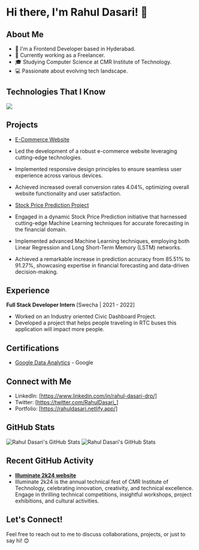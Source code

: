 # Hi there, I'm Rahul Dasari! 👋

## About Me
- 🌱 I'm a Frontend Developer based in Hyderabad.
- 💼 Currently working as a Freelancer.
- 🎓 Studying Computer Science at CMR Institute of Technology.
- 💻 Passionate about evolving tech landscape.


## Technologies That I Know
<a href="https://skillicons.dev">
    <img src="https://skillicons.dev/icons?i=git,c,cpp,java,css,discord,docker,figma,github,html,java,js,linux,mysql,py,react,vscode&perline=14" />
  </a>

## Projects
- [E-Commerce Website](https://github.com/RahulDasari1/ecommercewebiste/)
 - Led the development of a robust e-commerce website leveraging cutting-edge technologies.
 - Implemented responsive design principles to ensure seamless user experience across various devices.
 - Achieved increased overall conversion rates 4.04%, optimizing overall website functionality and user satisfaction.

- [Stock Price Prediction Project](https://github.com/RahulDasari1/Stock_Price_Prediction_Project/)
 - Engaged in a dynamic Stock Price Prediction initiative that harnessed cutting-edge Machine Learning techniques for accurate forecasting in the financial domain.
 - Implemented advanced Machine Learning techniques, employing both Linear Regression and Long Short-Term Memory (LSTM) networks.
 - Achieved a remarkable increase in prediction accuracy from 85.51% to 91.27%, showcasing expertise in financial forecasting and data-driven decision-making.



## Experience
**Full Stack Developer Intern**
[Swecha | 2021 - 2022]
 - Worked on an Industry oriented Civic Dashboard Project.
 - Developed a project that helps people traveling in RTC buses this application will impact more people.
   
## Certifications
- [Google Data Analytics](https://www.coursera.org/account/accomplishments/specialization/certificate/9UD48Z7RGPAV) - Google

## Connect with Me
- LinkedIn: [https://www.linkedin.com/in/rahul-dasari-drp/]
- Twitter: [https://twitter.com/RahulDasari_]
- Portfolio: [https://rahuldasari.netlify.app/]

## GitHub Stats
![Rahul Dasari's GitHub Stats](https://github-readme-stats.vercel.app/api?username=RahulDasari1&theme=dark&show_icons=true&count_private=true)
![Rahul Dasari's GitHub Stats](https://github-readme-streak-stats.herokuapp.com/?user=RahulDasari1&theme=dark&hide_border=false)
 
## Recent GitHub Activity
- **[Illuminate 2k24 website](https://github.com/RahulDasari1/event_website)**
- Illuminate 2k24 is the annual technical fest of CMR Institute of Technology, celebrating innovation, creativity, and technical excellence. Engage in thrilling technical competitions, insightful workshops, project exhibitions, and cultural activities. 

## Let's Connect!
Feel free to reach out to me to discuss collaborations, projects, or just to say hi! 😊


<!---
RahulDasari1/RahulDasari1 is a ✨ special ✨ repository because its `README.md` (this file) appears on your GitHub profile.
You can click the Preview link to take a look at your changes .
--->
